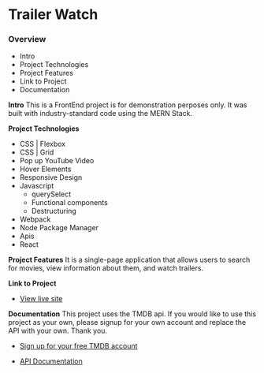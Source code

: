 # Trailer Watch

### Overview

- Intro
- Project Technologies
- Project Features
- Link to Project
- Documentation

**Intro**
This is a FrontEnd project is for demonstration perposes only.
It was built with industry-standard code using the MERN Stack.

**Project Technologies**

- CSS | Flexbox
- CSS | Grid
- Pop up YouTube Video
- Hover Elements
- Responsive Design
- Javascript
  - querySelect
  - Functional components
  - Destructuring
- Webpack
- Node Package Manager
- Apis
- React

**Project Features**
It is a single-page application that allows users to
search for movies, view information about them, and watch
trailers.

**Link to Project**

- [View live site](https://trailer-watch.kerwindows.com)

**Documentation**
This project uses the TMDB api. If you would like to use this project as your own, please signup for your own account and replace the API with your own. Thank you.

- [Sign up for your free TMDB account](https://www.themoviedb.org/)

- [API Documentation](https://developers.themoviedb.org/3/getting-started/introduction)
